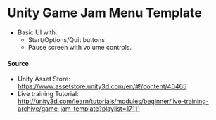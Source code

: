 # Unity Game Jam Menu Template
* Basic UI with:
  * Start/Options/Quit buttons
  * Pause screen with volume controls.

#### Source
* Unity Asset Store: https://www.assetstore.unity3d.com/en/#!/content/40465
* Live training Tutorial: http://unity3d.com/learn/tutorials/modules/beginner/live-training-archive/game-jam-template?playlist=17111
